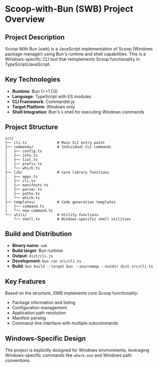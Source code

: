 # Scoop-with-Bun (SWB) Project Overview

## Project Description

Scoop With Bun (swb) is a JavaScript implementation of Scoop (Windows package manager) using Bun's runtime and shell capabilities. This is a Windows-specific CLI tool that reimplements Scoop functionality in TypeScript/JavaScript.

## Key Technologies

- **Runtime**: Bun (>=1.1.0)
- **Language**: TypeScript with ES modules
- **CLI Framework**: Commander.js
- **Target Platform**: Windows only
- **Shell Integration**: Bun's `$` shell for executing Windows commands

## Project Structure

```
src/
├── cli.ts              # Main CLI entry point
├── commands/           # Individual CLI commands
│   ├── config.ts
│   ├── info.ts
│   ├── list.ts
│   ├── prefix.ts
│   └── which.ts
├── lib/                # Core library functions
│   ├── apps.ts
│   ├── cli.ts
│   ├── manifests.ts
│   ├── parser.ts
│   ├── paths.ts
│   └── which.ts
├── templates/          # Code generation templates
│   ├── command.ts
│   └── new-command.ts
└── utils/              # Utility functions
    └── shell.ts        # Windows-specific shell utilities
```

## Build and Distribution

- **Binary name**: `swb`
- **Build target**: Bun runtime
- **Output**: `dist/cli.js`
- **Development**: `bun run src/cli.ts`
- **Build**: `bun build --target bun --sourcemap --outdir dist src/cli.ts`

## Key Features

Based on the structure, SWB implements core Scoop functionality:

- Package information and listing
- Configuration management
- Application path resolution
- Manifest parsing
- Command-line interface with multiple subcommands

## Windows-Specific Design

The project is explicitly designed for Windows environments, leveraging Windows-specific commands like `where.exe` and Windows path conventions.
